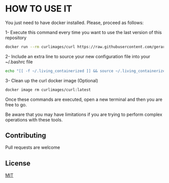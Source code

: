 # HOW TO USE IT

You just need to have docker installed. Please, proceed as follows:

1- Execute this command every time you want to use the last version of this repository

```bash
docker run --rm curlimages/curl https://raw.githubusercontent.com/gerardVM/living-containerized/main/aliases > ~/.living_containerized
```

2- Include an extra line to source your new configuration file into your ~/.bashrc file
```bash
echo "[[ -f ~/.living_containerized ]] && source ~/.living_containerized" >> ~/.bashrc
```

3- Clean up the curl docker image (Optional)
```bash
docker image rm curlimages/curl:latest
```
Once these commands are executed, open a new terminal and then you are free to go.

Be aware that you may have limitations if you are trying to perform complex operations with these tools.

## Contributing

Pull requests are welcome

## License

[MIT](LICENSE)
